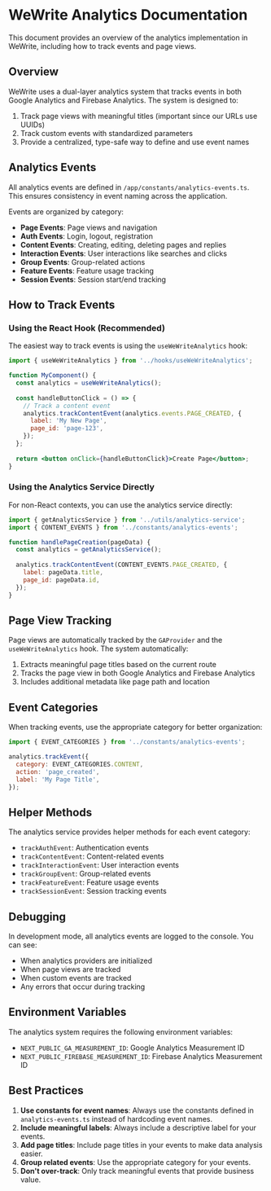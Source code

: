 # WeWrite Analytics Documentation

This document provides an overview of the analytics implementation in WeWrite, including how to track events and page views.

## Overview

WeWrite uses a dual-layer analytics system that tracks events in both Google Analytics and Firebase Analytics. The system is designed to:

1. Track page views with meaningful titles (important since our URLs use UUIDs)
2. Track custom events with standardized parameters
3. Provide a centralized, type-safe way to define and use event names

## Analytics Events

All analytics events are defined in `/app/constants/analytics-events.ts`. This ensures consistency in event naming across the application.

Events are organized by category:

- **Page Events**: Page views and navigation
- **Auth Events**: Login, logout, registration
- **Content Events**: Creating, editing, deleting pages and replies
- **Interaction Events**: User interactions like searches and clicks
- **Group Events**: Group-related actions
- **Feature Events**: Feature usage tracking
- **Session Events**: Session start/end tracking

## How to Track Events

### Using the React Hook (Recommended)

The easiest way to track events is using the `useWeWriteAnalytics` hook:

```jsx
import { useWeWriteAnalytics } from '../hooks/useWeWriteAnalytics';

function MyComponent() {
  const analytics = useWeWriteAnalytics();
  
  const handleButtonClick = () => {
    // Track a content event
    analytics.trackContentEvent(analytics.events.PAGE_CREATED, {
      label: 'My New Page',
      page_id: 'page-123',
    });
  };
  
  return <button onClick={handleButtonClick}>Create Page</button>;
}
```

### Using the Analytics Service Directly

For non-React contexts, you can use the analytics service directly:

```javascript
import { getAnalyticsService } from '../utils/analytics-service';
import { CONTENT_EVENTS } from '../constants/analytics-events';

function handlePageCreation(pageData) {
  const analytics = getAnalyticsService();
  
  analytics.trackContentEvent(CONTENT_EVENTS.PAGE_CREATED, {
    label: pageData.title,
    page_id: pageData.id,
  });
}
```

## Page View Tracking

Page views are automatically tracked by the `GAProvider` and the `useWeWriteAnalytics` hook. The system automatically:

1. Extracts meaningful page titles based on the current route
2. Tracks the page view in both Google Analytics and Firebase Analytics
3. Includes additional metadata like page path and location

## Event Categories

When tracking events, use the appropriate category for better organization:

```javascript
import { EVENT_CATEGORIES } from '../constants/analytics-events';

analytics.trackEvent({
  category: EVENT_CATEGORIES.CONTENT,
  action: 'page_created',
  label: 'My Page Title',
});
```

## Helper Methods

The analytics service provides helper methods for each event category:

- `trackAuthEvent`: Authentication events
- `trackContentEvent`: Content-related events
- `trackInteractionEvent`: User interaction events
- `trackGroupEvent`: Group-related events
- `trackFeatureEvent`: Feature usage events
- `trackSessionEvent`: Session tracking events

## Debugging

In development mode, all analytics events are logged to the console. You can see:

- When analytics providers are initialized
- When page views are tracked
- When custom events are tracked
- Any errors that occur during tracking

## Environment Variables

The analytics system requires the following environment variables:

- `NEXT_PUBLIC_GA_MEASUREMENT_ID`: Google Analytics Measurement ID
- `NEXT_PUBLIC_FIREBASE_MEASUREMENT_ID`: Firebase Analytics Measurement ID

## Best Practices

1. **Use constants for event names**: Always use the constants defined in `analytics-events.ts` instead of hardcoding event names.
2. **Include meaningful labels**: Always include a descriptive label for your events.
3. **Add page titles**: Include page titles in your events to make data analysis easier.
4. **Group related events**: Use the appropriate category for your events.
5. **Don't over-track**: Only track meaningful events that provide business value.
